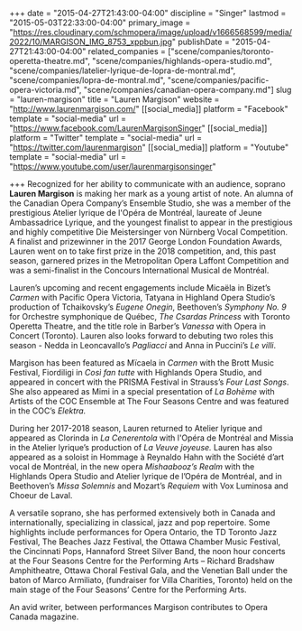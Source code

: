 +++
date = "2015-04-27T21:43:00-04:00"
discipline = "Singer"
lastmod = "2015-05-03T22:33:00-04:00"
primary_image = "https://res.cloudinary.com/schmopera/image/upload/v1666568599/media/2022/10/MARGISON_IMG_8753_xppbun.jpg"
publishDate = "2015-04-27T21:43:00-04:00"
related_companies = ["scene/companies/toronto-operetta-theatre.md", "scene/companies/highlands-opera-studio.md", "scene/companies/latelier-lyrique-de-lopra-de-montral.md", "scene/companies/lopra-de-montral.md", "scene/companies/pacific-opera-victoria.md", "scene/companies/canadian-opera-company.md"]
slug = "lauren-margison"
title = "Lauren Margison"
website = "http://www.laurenmargison.com/"
[[social_media]]
platform = "Facebook"
template = "social-media"
url = "https://www.facebook.com/LaurenMargisonSinger"
[[social_media]]
platform = "Twitter"
template = "social-media"
url = "https://twitter.com/laurenmargison"
[[social_media]]
platform = "Youtube"
template = "social-media"
url = "https://www.youtube.com/user/laurenmargisonsinger"

+++
Recognized for her ability to communicate with an audience, soprano **Lauren Margison** is making her mark as a young artist of note. An alumna of the Canadian Opera Company’s Ensemble Studio, she was a member of the prestigious Atelier lyrique de l'Opéra de Montréal, laureate of Jeune Ambassadrice Lyrique, and the youngest finalist to appear in the prestigious and highly competitive Die Meistersinger von Nürnberg Vocal Competition. A finalist and prizewinner in the 2017 George London Foundation Awards, Lauren went on to take first prize in the 2018 competition, and, this past season, garnered prizes in the Metropolitan Opera Laffont Competition and was a semi-finalist in the Concours International Musical de Montréal.

Lauren’s upcoming and recent engagements include Micaëla in Bizet’s _Carmen_ with Pacific Opera Victoria, Tatyana in Highland Opera Studio’s production of Tchaikovsky’s _Eugene Onegin_, Beethoven’s _Symphony No. 9_ for Orchestre symphonique de Québec, _The Csardas Princess_ with Toronto Operetta Theatre, and the title role in Barber’s _Vanessa_ with Opera in Concert (Toronto). Lauren also looks forward to debuting two roles this season - Nedda in Leoncavallo’s _Pagliacci_ and Anna in Puccini’s _Le villi_.

Margison has been featured as Mïcaela in _Carmen_ with the Brott Music Festival, Fiordiligi in _Così fan tutte_ with Highlands Opera Studio, and appeared in concert with the PRISMA Festival in Strauss’s _Four Last Songs_. She also appeared as Mimi in a special presentation of _La Bohème_ with Artists of the COC Ensemble at The Four Seasons Centre and was featured in the COC’s _Elektra._

During her 2017-2018 season, Lauren returned to Atelier lyrique and appeared as Clorinda in _La Cenerentola_ with l'Opéra de Montréal and Missia in the Atelier lyrique’s production of _La Veuve joyeuse._ Lauren has also appeared as a soloist in Hommage à Reynaldo Hahn with the Société d’art vocal de Montréal, in the new opera _Mishaabooz’s Realm_ with the Highlands Opera Studio and Atelier lyrique de l’Opéra de Montréal, and in Beethoven’s _Missa Solemnis_ and Mozart’s _Requiem_ with Vox Luminosa and Choeur de Laval.

A versatile soprano, she has performed extensively both in Canada and internationally, specializing in classical, jazz and pop repertoire. Some highlights include performances for Opera Ontario, the TD Toronto Jazz Festival, The Beaches Jazz Festival, the Ottawa Chamber Music Festival, the Cincinnati Pops, Hannaford Street Silver Band, the noon hour concerts at the Four Seasons Centre for the Performing Arts – Richard Bradshaw Amphitheatre, Ottawa Choral Festival Gala, and the Venetian Ball under the baton of Marco Armiliato, (fundraiser for Villa Charities, Toronto) held on the main stage of the Four Seasons’ Centre for the Performing Arts.

An avid writer, between performances Margison contributes to Opera Canada magazine.